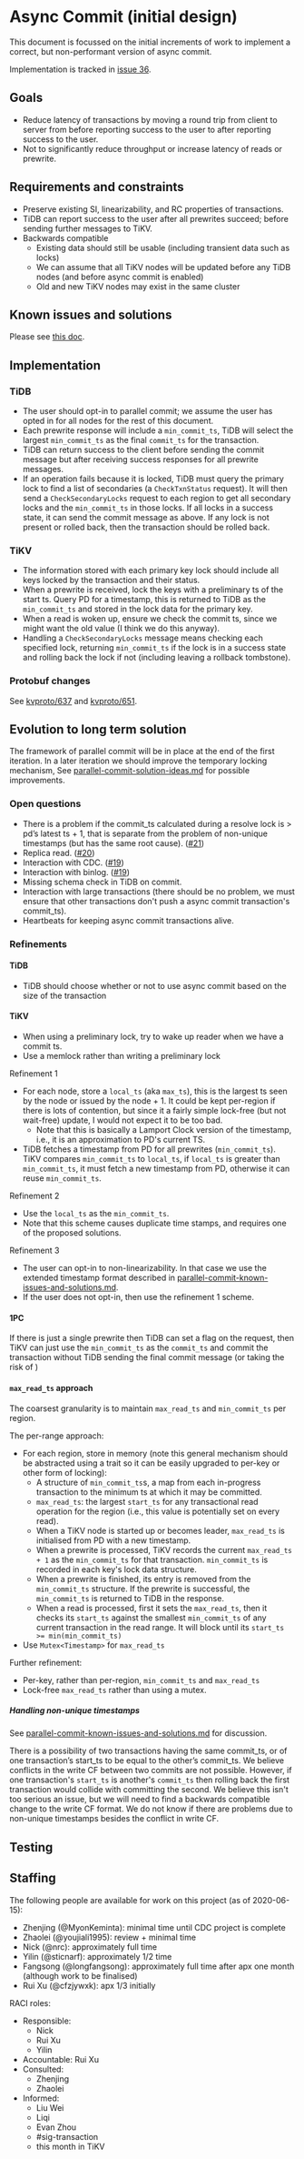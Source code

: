 # Async Commit (initial design)

This document is focussed on the initial increments of work to implement a correct, but non-performant version of async commit.

Implementation is tracked in [issue 36](https://github.com/tikv/sig-transaction/issues/36).

## Goals

* Reduce latency of transactions by moving a round trip from client to server from before reporting success to the user to after reporting success to the user.
* Not to significantly reduce throughput or increase latency of reads or prewrite.

## Requirements and constraints

* Preserve existing SI, linearizability, and RC properties of transactions.
* TiDB can report success to the user after all prewrites succeed; before sending further messages to TiKV.
* Backwards compatible
  - Existing data should still be usable (including transient data such as locks)
  - We can assume that all TiKV nodes will be updated before any TiDB nodes (and before async commit is enabled)
  - Old and new TiKV nodes may exist in the same cluster

## Known issues and solutions

Please see [this doc](parallel-commit-known-issues-and-solutions.md).

## Implementation

### TiDB

* The user should opt-in to parallel commit; we assume the user has opted in for all nodes for the rest of this document.
* Each prewrite response will include a `min_commit_ts`, TiDB will select the largest `min_commit_ts` as the final `commit_ts` for the transaction.
* TiDB can return success to the client before sending the commit message but after receiving success responses for all prewrite messages.
* If an operation fails because it is locked, TiDB must query the primary lock to find a list of secondaries (a `CheckTxnStatus` request). It will then send a `CheckSecondaryLocks` request to each region to get all secondary locks and the `min_commit_ts` in those locks. If all locks in a success state, it can send the commit message as above. If any lock is not present or rolled back, then the transaction should be rolled back.

### TiKV

* The information stored with each primary key lock should include all keys locked by the transaction and their status.
* When a prewrite is received, lock the keys with a preliminary ts of the start ts. Query PD for a timestamp, this is returned to TiDB as the `min_commit_ts` and stored in the lock data for the primary key.
* When a read is woken up, ensure we check the commit ts, since we might want the old value (I think we do this anyway).
* Handling a `CheckSecondaryLocks` message means checking each specified lock, returning `min_commit_ts` if the lock is in a success state and rolling back the lock if not (including leaving a rollback tombstone).



### Protobuf changes

See [kvproto/637](https://github.com/pingcap/kvproto/pull/637) and [kvproto/651](https://github.com/pingcap/kvproto/pull/651).

## Evolution to long term solution

The framework of parallel commit will be in place at the end of the first iteration. In a later iteration we should improve the temporary locking mechanism, See [parallel-commit-solution-ideas.md](parallel-commit-known-issues-and-solutions.md) for possible improvements.

### Open questions

* There is a problem if the commit_ts calculated during a resolve lock is > pd’s latest ts + 1, that is separate from the problem of non-unique timestamps (but has the same root cause). ([#21](https://github.com/tikv/sig-transaction/issues/21))
* Replica read. ([#20](https://github.com/tikv/sig-transaction/issues/20))
* Interaction with CDC. ([#19](https://github.com/tikv/sig-transaction/issues/19))
* Interaction with binlog. ([#19](https://github.com/tikv/sig-transaction/issues/19))
* Missing schema check in TiDB on commit.
* Interaction with large transactions (there should be no problem, we must ensure that other transactions don't push a async commit transaction's commit_ts).
* Heartbeats for keeping async commit transactions alive.

### Refinements

#### TiDB

* TiDB should choose whether or not to use async commit based on the size of the transaction

#### TiKV

* When using a preliminary lock, try to wake up reader when we have a commit ts.
* Use a memlock rather than writing a preliminary lock

Refinement 1

* For each node, store a `local_ts` (aka `max_ts`), this is the largest ts seen by the node or issued by the node + 1. It could be kept per-region if there is lots of contention, but since it a fairly simple lock-free (but not wait-free) update, I would not expect it to be too bad.
  - Note that this is basically a Lamport Clock version of the timestamp, i.e., it is an approximation to PD's current TS.
* TiDB fetches a timestamp from PD for all prewrites (`min_commit_ts`). TiKV compares `min_commit_ts` to `local_ts`, if `local_ts` is greater than `min_commit_ts`, it must fetch a new timestamp from PD, otherwise it can reuse `min_commit_ts`.

Refinement 2

* Use the `local_ts` as the `min_commit_ts`.
* Note that this scheme causes duplicate time stamps, and requires one of the proposed solutions.

Refinement 3

* The user can opt-in to non-linearizability. In that case we use the extended timestamp format described in [parallel-commit-known-issues-and-solutions.md](globally-non-unique-timestamps.md#solution-6-extend-the-timestamp-format).
* If the user does not opt-in, then use the refinement 1 scheme.

#### 1PC

If there is just a single prewrite then TiDB can set a flag on the request, then TiKV can just use the `min_commit_ts` as the `commit_ts` and commit the transaction without TiDB sending the final commit message (or taking the risk of )

#### `max_read_ts` approach

The coarsest granularity is to maintain `max_read_ts` and `min_commit_ts` per region.

The per-range approach:

* For each region, store in memory (note this general mechanism should be abstracted using a trait so it can be easily upgraded to per-key or other form of locking):
  - A structure of `min_commit_ts`s, a map from each in-progress transaction to the minimum ts at which it may be committed.
  - `max_read_ts`: the largest `start_ts` for any transactional read operation for the region (i.e., this value is potentially set on every read).
  - When a TiKV node is started up or becomes leader, `max_read_ts` is initialised from PD with a new timestamp.
  - When a prewrite is processed, TiKV records the current `max_read_ts + 1` as the `min_commit_ts` for that transaction. `min_commit_ts` is recorded in each key's lock data structure.
  - When a prewrite is finished, its entry is removed from the `min_commit_ts` structure. If the prewrite is successful, the `min_commit_ts` is returned to TiDB in the response.
  - When a read is processed, first it sets the `max_read_ts`, then it checks its `start_ts` against the smallest `min_commit_ts` of any current transaction in the read range. It will block until its `start_ts >= min(min_commit_ts)`
* Use `Mutex<Timestamp>` for `max_read_ts`

Further refinement:

* Per-key, rather than per-region, `min_commit_ts` and `max_read_ts`
* Lock-free `max_read_ts` rather than using a mutex.

##### Handling non-unique timestamps

See [parallel-commit-known-issues-and-solutions.md](globally-non-unique-timestamps.md) for discussion.

There is a possibility of two transactions having the same commit_ts, or of one transaction’s start_ts to be equal to the other’s commit_ts. We believe conflicts in the write CF between two commits are not possible. However, if one transaction's `start_ts` is another's `commit_ts` then rolling back the first transaction would collide with committing the second. We believe this isn't too serious an issue, but we will need to find a backwards compatible change to the write CF format. We do not know if there are problems due to non-unique timestamps besides the conflict in write CF.


## Testing

## Staffing

The following people are available for work on this project (as of 2020-06-15):

* Zhenjing (@MyonKeminta): minimal time until CDC project is complete
* Zhaolei (@youjiali1995): review + minimal time
* Nick (@nrc): approximately full time
* Yilin (@sticnarf): approximately 1/2 time
* Fangsong (@longfangsong): approximately full time after apx one month (although work to be finalised)
* Rui Xu (@cfzjywxk): apx 1/3 initially

RACI roles:

* Responsible:
  - Nick
  - Rui Xu
  - Yilin
* Accountable: Rui Xu
* Consulted:
  - Zhenjing
  - Zhaolei
* Informed:
  - Liu Wei
  - Liqi
  - Evan Zhou
  - #sig-transaction
  - this month in TiKV
